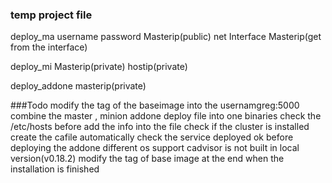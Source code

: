 ### temp project file
deploy_ma
username password Masterip(public) net Interface Masterip(get from the interface)  

deploy_mi
Masterip(private) hostip(private)

deploy_addone
masterip(private)

###Todo
modify the tag of the baseimage into the usernamgreg:5000
combine the master , minion addone  deploy file into one binaries
check the /etc/hosts before add the info into the file
check if the cluster is installed
create the cafile automatically
check the service deployed ok before deploying the addone
different os support
cadvisor is not built in local version(v0.18.2)
modify the tag of base image at the end when the installation is finished 
